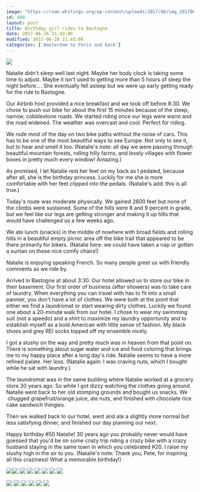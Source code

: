 ```yaml
---
image: "https://rode.whitings.org/wp-content/uploads/2017/06/img_20170626_090606813.jpg/img_20170626_090606813.jpg"
id: 480
layout: post
title: Birthday girl rides to Bastogne
date: 2017-06-26 21:43:06
modified: 2017-06-26 21:43:06
categories: ['Amsterdam to Paris and back']
---
```


![](https://whitingpt.files.wordpress.com/2017/06/img_20170626_092226745.jpg)

Natalie didn't sleep well last night. Maybe her body clock is taking some time to adjust. Maybe it isn't used to getting more than 5 hours of sleep the night before.... She eventually fell asleep but we were up early getting ready for the ride to Bastogne.

Our Airbnb host provided a nice breakfast and we took off before 8:30. We chose to push our bike for about the first 15 minutes because of the steep, narrow, cobblestone roads. We started riding once our legs were warm and the road widened. The weather was overcast and cool. Perfect for riding.

We rode most of the day on two bike paths without the noise of cars. This has to be one of the most beautiful ways to see Europe. Not only to see it, but to hear and smell it too. (Natalie's note: all day we were passing through beautiful mountain forests, rolling hilly farms, and lovely villages with flower boxes in pretty much every window! Amazing.)

As promised, I let Natalie rest her feet on my back as I pedaled, because after all, she is the birthday princess. Luckily for me she is more comfortable with her feet clipped into the pedals. (Natalie's add: this is all true.)

Today's route was moderate physically. We gained 2600 feet but none of the climbs were sustained. Some of the hills were 8 and 9 percent in grade, but we feel like our legs are getting stronger and making it up hills that would have challenged us a few weeks ago.

We ate lunch (snacks) in the middle of nowhere with broad fields and rolling hills in a beautiful empty picnic area off the bike trail that appeared to be there primarily for bikers. (Natalie here: we could have taken a nap or gotten a suntan on these nice comfy chairs!)

Natalie is enjoying speaking French. So many people greet us with friendly comments as we ride by.

Arrived in Bastogne at about 3:30. Our hotel allowed us to store our bike in their basement. Our first order of business (after showers) was to take care of laundry. When everything you can travel with has to fit into a small pannier, you don't have a lot of clothes. We were both at the point that either we find a laundromat or start wearing dirty clothes. Luckily we found one about a 20-minute walk from our hotel. I chose to wear my swimming suit (not a speedo) and a shirt to maximize my laundry opportunity and to establish myself as a bold American with little sense of fashion. My black shoes and grey REI socks topped off my ensemble nicely.

I got a slushy on the way and pretty much was in heaven from that point on. There is something about sugar water and ice and food coloring that brings me to my happy place after a long day's ride. Natalie seems to have a more refined palate. Her loss. (Natalie again: I was craving nuts, which I bought while he sat with laundry.)

The laundromat was in the same building where Natalie worked at a grocery store 30 years ago. So while I got dizzy watching the clothes going around Natalie went back to her old stomping grounds and bought us snacks. We  chugged grapefruit/orange juice, ate nuts, and finished with chocolate rice cake sandwich thingies.

Then we walked back to our hotel, went and ate a slightly more normal but less satisfying dinner, and finished our day planning our next.

Happy birthday #50 Natalie! 30 years ago you probably never would have guessed that you'd be on some crazy trip riding a crazy bike with a crazy husband staying in the same town in which you celebrated #20. I raise my slushy high in the air to you. (Natalie's note: Thank you, Pete, for inspiring all this craziness! What a memorable birthday!)

![](https://whitingpt.files.wordpress.com/2017/06/img_20170626_114243008_hdr.jpg)![](https://whitingpt.files.wordpress.com/2017/06/img_20170626_115524971.jpg)
![](https://whitingpt.files.wordpress.com/2017/06/img_20170626_095829260.jpg)
![](https://whitingpt.files.wordpress.com/2017/06/img_20170626_090606813.jpg)
![](https://whitingpt.files.wordpress.com/2017/06/img_20170626_101937004_hdr.jpg)
![](https://whitingpt.files.wordpress.com/2017/06/img_20170626_095432057.jpg)
[![](https://whitingpt.files.wordpress.com/2017/06/img_20170626_170750729.jpg)](https://whitingpt.files.wordpress.com/2017/06/img_20170626_170750729.jpg)
[![](https://whitingpt.files.wordpress.com/2017/06/img_20170626_221423_816.jpg)](https://whitingpt.files.wordpress.com/2017/06/img_20170626_221423_816.jpg)

<!-- Auto-inserted images -->
![](https://rode.whitings.org/wp-content/uploads/2017/06/img_20170626_090606813.jpg/img_20170626_090606813.jpg)
![](https://rode.whitings.org/wp-content/uploads/2017/06/img_20170626_092226745.jpg/img_20170626_092226745.jpg)
![](https://rode.whitings.org/wp-content/uploads/2017/06/img_20170626_095432057.jpg/img_20170626_095432057.jpg)
![](https://rode.whitings.org/wp-content/uploads/2017/06/img_20170626_101937004_hdr.jpg/img_20170626_101937004_hdr.jpg)
![](https://rode.whitings.org/wp-content/uploads/2017/06/img_20170626_170750729.jpg/img_20170626_170750729.jpg)
![](https://rode.whitings.org/wp-content/uploads/2017/08/img_20170626_185045444.jpg/img_20170626_185045444.jpg)
